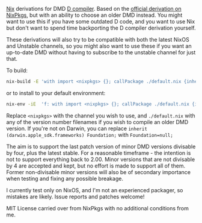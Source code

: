 [Nix](https://nixos.org) derivations for DMD [D compiler](https://dlang.org). Based on the
[official derivation on NixPkgs](https://github.com/nixos/nixpkgs/tree/master/pkgs/development/compilers/dmd),
but with an ability to choose an older DMD instead. You might want to use this if
you have some outdated D code, and you want to use Nix but don't want to spend
time backporting the D compiler derivation yourself.

These derivations will also try to be compatible with both the latest NixOS and
Unstable channels, so you might also want to use these if you want an up-to-date
DMD without having to subscribe to the unstable channel for just that.

To build:
```bash
nix-build -E 'with import <nixpkgs> {}; callPackage ./default.nix {inherit (darwin.apple_sdk.frameworks) Foundation;}'
```

or to install to your default environment:
```bash
nix-env -iE  'f: with import <nixpkgs> {}; callPackage ./default.nix {inherit (darwin.apple_sdk.frameworks) Foundation;}'
```

Replace `<nixpkgs>` with the channel you wish to use, and `./default.nix` with
any of the version number filenames if you wish to compile an older DMD version. If
you're not on Darwin, you can replace `inherit (darwin.apple_sdk.frameworks) Foundation;`
with `Foundation=null;`

The aim is to support the last patch version of minor DMD versions divisable by four,
plus the latest stable. For a reasonable timeframe - the intention is not to support
everything back to 2.00. Minor versions that are not divisable by 4 are accepted
and kept, but no effort is made to support all of them. Former non-divisable
minor versions will also be of secondary importance when testing and fixing any
possible breakage.

I currently test only on NixOS, and I'm not an experienced packager, so mistakes are
likely. Issue reports and patches welcome!

MIT License carried over from NixPkgs with no additional conditions from me.
